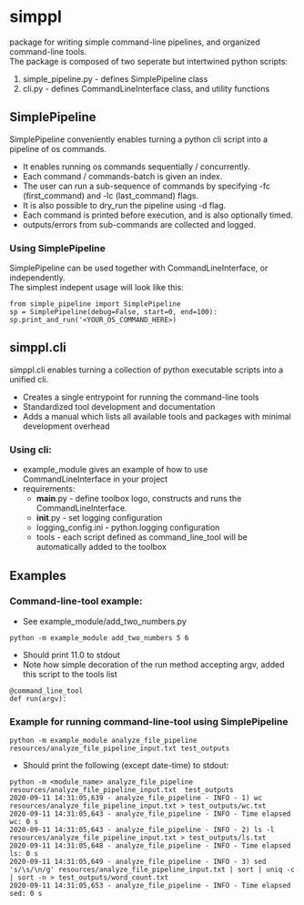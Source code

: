 # simppl
package for writing simple command-line pipelines, and organized command-line tools. <br>
The package is composed of two seperate but intertwined python scripts:
1. simple_pipeline.py - defines SimplePipeline class
2. cli.py - defines CommandLineInterface class, and utility functions

## SimplePipeline
SimplePipeline conveniently enables turning a python cli script into a pipeline of os commands.
- It enables running os commands sequentially / concurrently.
- Each command / commands-batch is given an index.
- The user can run a sub-sequence of commands by specifying -fc (first_command) and -lc (last_command) flags.
- It is also possible to dry_run the pipeline using -d flag.
- Each command is printed before execution, and is also optionally timed.
- outputs/errors from sub-commands are collected and logged.

### Using SimplePipeline
SimplePipeline can be used together with CommandLineInterface, or independently. <br>
The simplest indepent usage will look like this:
~~~
from simple_pipeline import SimplePipeline
sp = SimplePipeline(debug=False, start=0, end=100):
sp.print_and_run('<YOUR_OS_COMMAND_HERE>)
~~~

## simppl.cli
simppl.cli enables turning a collection of python executable scripts into a unified cli.
- Creates a single entrypoint for running the command-line tools
- Standardized tool development and documentation
- Adds a manual which lists all available tools and packages with minimal development overhead

### Using cli:
- example_module gives an example of how to use CommandLineInterface in your project
- requirements:
    - __main__.py - define toolbox logo, constructs and runs the CommandLineInterface. 
    - __init__.py - set logging configuration
    - logging_config.ini - python.logging configuration
    - tools - each script defined as command_line_tool will be automatically added to the toolbox
    

## Examples 
### Command-line-tool example:
- See example_module/add_two_numbers.py
~~~
python -m example_module add_two_numbers 5 6
~~~
- Should print 11.0 to stdout  
- Note how simple decoration of the run method accepting argv, added this script to the tools list
~~~
@command_line_tool
def run(argv):
~~~


### Example for running command-line-tool using SimplePipeline
~~~
python -m example_module analyze_file_pipeline resources/analyze_file_pipeline_input.txt test_outputs
~~~
- Should print the following (except date-time) to stdout:
~~~
python -m <module_name> analyze_file_pipeline  resources/analyze_file_pipeline_input.txt  test_outputs 
2020-09-11 14:31:05,639 - analyze_file_pipeline - INFO - 1) wc resources/analyze_file_pipeline_input.txt > test_outputs/wc.txt
2020-09-11 14:31:05,643 - analyze_file_pipeline - INFO - Time elapsed wc: 0 s
2020-09-11 14:31:05,643 - analyze_file_pipeline - INFO - 2) ls -l resources/analyze_file_pipeline_input.txt > test_outputs/ls.txt
2020-09-11 14:31:05,648 - analyze_file_pipeline - INFO - Time elapsed ls: 0 s
2020-09-11 14:31:05,649 - analyze_file_pipeline - INFO - 3) sed 's/\s/\n/g' resources/analyze_file_pipeline_input.txt | sort | uniq -c | sort -n > test_outputs/word_count.txt
2020-09-11 14:31:05,653 - analyze_file_pipeline - INFO - Time elapsed sed: 0 s
~~~
